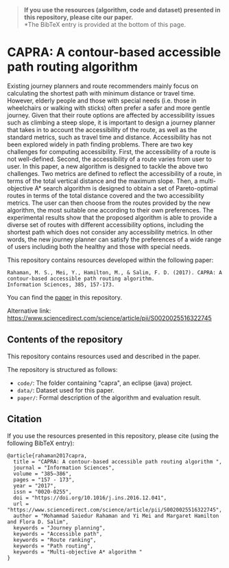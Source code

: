 > **If you use the resources (algorithm, code and dataset) presented in this repository, please cite our paper.**  
*The BibTeX entry is provided at the bottom of this page. 

# CAPRA: A contour-based accessible path routing algorithm
Existing journey planners and route recommenders mainly focus on calculating the shortest path with minimum distance or travel time. However, elderly people and those with special needs (i.e. those in wheelchairs or walking with sticks) often prefer a safer and more gentle journey. Given that their route options are affected by accessibility issues such as climbing a steep slope, it is important to design a journey planner that takes in to account the accessibility of the route, as well as the standard metrics, such as travel time and distance. Accessibility has not been explored widely in path finding problems. There are two key challenges for computing accessibility. First, the accessibility of a route is not well-defined. Second, the accessibility of a route varies from user to user. In this paper, a new algorithm is designed to tackle the above two challenges. Two metrics are defined to reflect the accessibility of a route, in terms of the total vertical distance and the maximum slope. Then, a multi-objective A* search algorithm is designed to obtain a set of Pareto-optimal routes in terms of the total distance covered and the two accessibility metrics. The user can then choose from the routes provided by the new algorithm, the most suitable one according to their own preferences. The experimental results show that the proposed algorithm is able to provide a diverse set of routes with different accessibility options, including the shortest path which does not consider any accessibility metrics. In other words, the new journey planner can satisfy the preferences of a wide range of users including both the healthy and those with special needs.

This repository contains resources developed within the following paper:

	Rahaman, M. S., Mei, Y., Hamilton, M., & Salim, F. D. (2017). CAPRA: A contour-based accessible path routing algorithm.  
	Information Sciences, 385, 157-173.

You can find the [paper](https://github.com/cruiseresearchgroup/CAPRA-Accessible-Path-Routing/blob/master/paper/rahaman2017capra.pdf) in this repository. 

Alternative link: https://www.sciencedirect.com/science/article/pii/S0020025516322745

## Contents of the repository
This repository contains resources used and described in the paper.

The repository is structured as follows:

- `code/`: The folder containing "capra", an eclipse (java) project. 
- `data/`: Dataset used for this paper. 
- `paper/`: Formal description of the algorithm and evaluation result. 

## Citation
If you use the resources presented in this repository, please cite (using the following BibTeX entry):
```
@article{rahaman2017capra,
  title = "CAPRA: A contour-based accessible path routing algorithm ",
  journal = "Information Sciences",
  volume = "385–386",
  pages = "157 - 173",
  year = "2017",
  issn = "0020-0255",
  doi = "https://doi.org/10.1016/j.ins.2016.12.041",
  url = "https://www.sciencedirect.com/science/article/pii/S0020025516322745",
  author = "Mohammad Saiedur Rahaman and Yi Mei and Margaret Hamilton and Flora D. Salim",
  keywords = "Journey planning",
  keywords = "Accessible path",
  keywords = "Route ranking",
  keywords = "Path routing",
  keywords = "Multi-objective A* algorithm "
}
```
